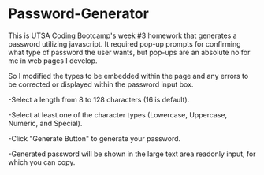 # Password-Generator
This is UTSA Coding Bootcamp's week #3 homework that generates a password utilizing javascript.  It required pop-up prompts for confirming what type of password the user wants, but pop-ups are an absolute no for me in web pages I develop.  

So I modified the types to be embedded within the page and any errors to be corrected or displayed within the password input box.

-Select a length from 8 to 128 characters (16 is default).

-Select at least one of the character types (Lowercase, Uppercase, Numeric, and Special).

-Click "Generate Button" to generate your password.

-Generated password will be shown in the large text area readonly input, for which you can copy.
